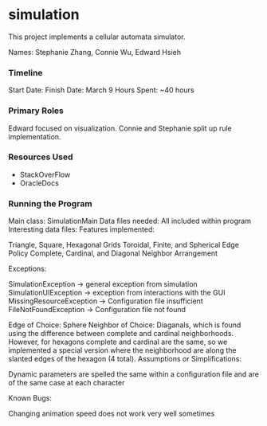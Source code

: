 simulation
====

This project implements a cellular automata simulator.

Names: Stephanie Zhang, Connie Wu, Edward Hsieh

### Timeline
Start Date:
Finish Date: March 9
Hours Spent: ~40 hours

### Primary Roles
Edward focused on visualization. Connie and Stephanie split up rule implementation.

### Resources Used
- StackOverFlow
- OracleDocs


### Running the Program
Main class: SimulationMain
Data files needed: All included within program
Interesting data files:
Features implemented:

Triangle, Square, Hexagonal Grids
Toroidal, Finite, and Spherical Edge Policy
Complete, Cardinal, and Diagonal Neighbor Arrangement

Exceptions:

SimulationException -> general exception from simulation
SimulationUIException -> exception from interactions with the GUI
MissingResourceException -> Configuration file insufficient
FileNotFoundException -> Configuration file not found

Edge of Choice:
Sphere
Neighbor of Choice:
Diaganals, which is found using the difference between complete and cardinal neighborhoods. However, for hexagons complete and cardinal are the same, so we implemented a special version where the neighborhood are along the slanted edges of the hexagon (4 total).
Assumptions or Simplifications:

Dynamic parameters are spelled the same within a configuration file and are of the same case at each character

Known Bugs:

Changing animation speed does not work very well sometimes
